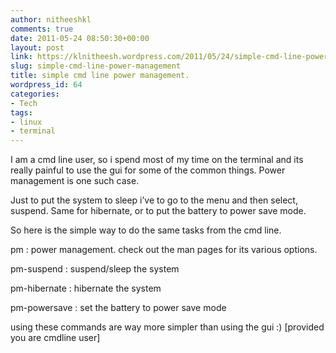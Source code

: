 ```yaml
---
author: nitheeshkl
comments: true
date: 2011-05-24 08:50:30+00:00
layout: post
link: https://klnitheesh.wordpress.com/2011/05/24/simple-cmd-line-power-management/
slug: simple-cmd-line-power-management
title: simple cmd line power management.
wordpress_id: 64
categories:
- Tech
tags:
- linux
- terminal
---
```


I am a cmd line user, so i spend most of my time on the terminal and its really painful to use the gui for some of the common things. Power management is one such case.

Just to put the system to sleep i’ve to go to the menu and then select, suspend. Same for hibernate, or to put the battery to power save mode.

So here is the simple way to do the same tasks from the cmd line.

pm : power management. check out the man pages for its various options.

pm-suspend : suspend/sleep the system

pm-hibernate : hibernate the system

pm-powersave : set the battery to power save mode

using these commands are way more simpler than using the gui :) [provided you are cmdline user]
